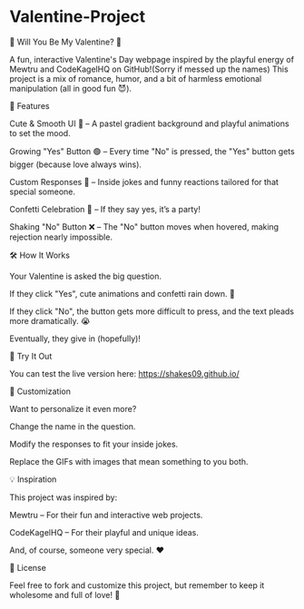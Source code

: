 # Valentine-Project
💌 Will You Be My Valentine? 💌

A fun, interactive Valentine's Day webpage inspired by the playful energy of Mewtru and CodeKagelHQ on GitHub!(Sorry if messed up the names) This project is a mix of romance, humor, and a bit of harmless emotional manipulation (all in good fun 😈).

🌟 Features

Cute & Smooth UI 🎨 – A pastel gradient background and playful animations to set the mood.

Growing "Yes" Button 🟢 – Every time "No" is pressed, the "Yes" button gets bigger (because love always wins).

Custom Responses 💬 – Inside jokes and funny reactions tailored for that special someone.

Confetti Celebration 🎉 – If they say yes, it’s a party!

Shaking "No" Button ❌ – The "No" button moves when hovered, making rejection nearly impossible.

🛠️ How It Works

Your Valentine is asked the big question.

If they click "Yes", cute animations and confetti rain down. 🥰

If they click "No", the button gets more difficult to press, and the text pleads more dramatically. 😭

Eventually, they give in (hopefully)!

🚀 Try It Out

You can test the live version here: https://shakes09.github.io/


🎨 Customization

Want to personalize it even more?

Change the name in the question.

Modify the responses to fit your inside jokes.

Replace the GIFs with images that mean something to you both.

💡 Inspiration

This project was inspired by:

Mewtru – For their fun and interactive web projects.

CodeKagelHQ – For their playful and unique ideas.

And, of course, someone very special. ❤️

📜 License

Feel free to fork and customize this project, but remember to keep it wholesome and full of love! 🫶

